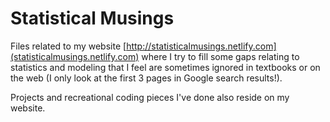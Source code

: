 # Statistical Musings

Files related to my website [http://statisticalmusings.netlify.com](statisticalmusings.netlify.com) where I try to fill some gaps relating to statistics and modeling that I feel are sometimes ignored in textbooks or on the web (I only look at the first 3 pages in Google search results!).  

Projects and recreational coding pieces I've done also reside on my website.
